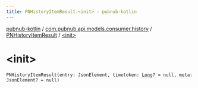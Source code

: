 ```yaml
---
title: PNHistoryItemResult.<init> - pubnub-kotlin
---
```


[pubnub-kotlin](../../index.html) / [com.pubnub.api.models.consumer.history](../index.html) / [PNHistoryItemResult](index.html) / [&lt;init&gt;](./-init-.html)

# &lt;init&gt;

`PNHistoryItemResult(entry: JsonElement, timetoken: `[`Long`](https://kotlinlang.org/api/latest/jvm/stdlib/kotlin/-long/index.html)`? = null, meta: JsonElement? = null)`